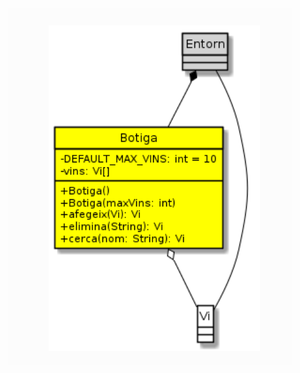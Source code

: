 ![](https://github.com/DamianPyCoder/Java__TEACHING_in_Youtube/blob/main/UML_exercices/5-2white.png)
